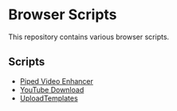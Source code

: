 # Browser Scripts

This repository contains various browser scripts.

## Scripts

- [Piped Video Enhancer](https://github.com/danielytuk/browser-scripts/tree/main/piped-video-enhancer)
- [YouTube Download](https://github.com/danielytuk/browser-scripts/tree/main/youtube-download-hijack)
- [UploadTemplates](https://github.com/danielytuk/browser-scripts/tree/main/youtube-upload-templates)
